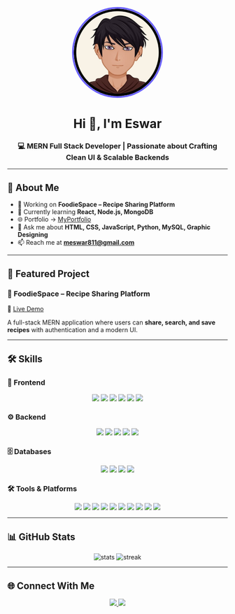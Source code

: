 <p align="center">
  <img src="Eswar_circle.png" alt="Eswar" width="200" height="200" style="border-radius:50%; border:4px solid #6C63FF;"/>
</p>

<h1 align="center">Hi 👋, I'm Eswar</h1>
<h3 align="center">💻 MERN Full Stack Developer | Passionate about Crafting Clean UI & Scalable Backends</h3>

---

## 🚀 About Me  
- 🔭 Working on **FoodieSpace – Recipe Sharing Platform**  
- 🌱 Currently learning **React, Node.js, MongoDB**  
- 🌐 Portfolio → [MyPortfolio](https://my-portfolio-theta-seven-44.vercel.app/)  
- 💬 Ask me about **HTML, CSS, JavaScript, Python, MySQL, Graphic Designing**  
- 📫 Reach me at **meswar811@gmail.com**  

---

## 🌟 Featured Project  

### 🍴 FoodieSpace – Recipe Sharing Platform  
🔗 [Live Demo](https://foodiespace.vercel.app/)  

A full-stack MERN application where users can **share, search, and save recipes** with authentication and a modern UI.  

---

## 🛠️ Skills  

### 🎨 Frontend  
<p align="center">
  <img src="https://img.shields.io/badge/HTML5-E34F26?style=for-the-badge&logo=html5&logoColor=white"/>
  <img src="https://img.shields.io/badge/CSS3-1572B6?style=for-the-badge&logo=css3&logoColor=white"/>
  <img src="https://img.shields.io/badge/JavaScript-F7DF1E?style=for-the-badge&logo=javascript&logoColor=black"/>
  <img src="https://img.shields.io/badge/React-61DAFB?style=for-the-badge&logo=react&logoColor=black"/>
  <img src="https://img.shields.io/badge/Bootstrap-7952B3?style=for-the-badge&logo=bootstrap&logoColor=white"/>
  <img src="https://img.shields.io/badge/TailwindCSS-06B6D4?style=for-the-badge&logo=tailwindcss&logoColor=white"/>
</p>

### ⚙️ Backend  
<p align="center">
  <img src="https://img.shields.io/badge/Node.js-339933?style=for-the-badge&logo=node.js&logoColor=white"/>
  <img src="https://img.shields.io/badge/Express.js-404d59?style=for-the-badge&logo=express&logoColor=white"/>
  <img src="https://img.shields.io/badge/Flask-000000?style=for-the-badge&logo=flask&logoColor=white"/>
  <img src="https://img.shields.io/badge/PHP-777BB4?style=for-the-badge&logo=php&logoColor=white"/>
  <img src="https://img.shields.io/badge/Python-3776AB?style=for-the-badge&logo=python&logoColor=white"/>
</p>

### 🗄️ Databases  
<p align="center">
  <img src="https://img.shields.io/badge/MongoDB-47A248?style=for-the-badge&logo=mongodb&logoColor=white"/>
  <img src="https://img.shields.io/badge/MySQL-4479A1?style=for-the-badge&logo=mysql&logoColor=white"/>
  <img src="https://img.shields.io/badge/SQLite-003B57?style=for-the-badge&logo=sqlite&logoColor=white"/>
  <img src="https://img.shields.io/badge/Firebase-FFCA28?style=for-the-badge&logo=firebase&logoColor=black"/>
</p>

### 🛠️ Tools & Platforms  
<p align="center">
  <img src="https://img.shields.io/badge/Git-F05033?style=for-the-badge&logo=git&logoColor=white"/>
  <img src="https://img.shields.io/badge/GitHub-181717?style=for-the-badge&logo=github&logoColor=white"/>
  <img src="https://img.shields.io/badge/VS Code-007ACC?style=for-the-badge&logo=visual-studio-code&logoColor=white"/>
  <img src="https://img.shields.io/badge/Postman-FF6C37?style=for-the-badge&logo=postman&logoColor=white"/>
  <img src="https://img.shields.io/badge/Excel-217346?style=for-the-badge&logo=microsoftexcel&logoColor=white"/>
  <img src="https://img.shields.io/badge/Figma-F24E1E?style=for-the-badge&logo=figma&logoColor=white"/>
  <img src="https://img.shields.io/badge/Photoshop-31A8FF?style=for-the-badge&logo=adobephotoshop&logoColor=white"/>
  <img src="https://img.shields.io/badge/Illustrator-FF9A00?style=for-the-badge&logo=adobeillustrator&logoColor=white"/>
  <img src="https://img.shields.io/badge/Canva-00C4CC?style=for-the-badge&logo=canva&logoColor=white"/>
  <img src="https://img.shields.io/badge/UiPath-005DFF?style=for-the-badge&logo=uipath&logoColor=white"/>
</p>

---

## 📊 GitHub Stats  
<p align="center">
  <img src="https://github-readme-stats.vercel.app/api?username=WhisperedCloud&show_icons=true&theme=tokyonight" alt="stats" height="160"/>
  <img src="https://github-readme-streak-stats.herokuapp.com/?user=WhisperedCloud&theme=tokyonight" alt="streak" height="160"/>
</p>

---

## 🌐 Connect With Me  
<p align="center">
  <a href="https://linkedin.com/in/m eswar" target="blank">
    <img src="https://img.shields.io/badge/LinkedIn-0A66C2?style=for-the-badge&logo=linkedin&logoColor=white"/>
  </a>
  <a href="mailto:meswar811@gmail.com" target="blank">
    <img src="https://img.shields.io/badge/Gmail-D14836?style=for-the-badge&logo=gmail&logoColor=white"/>
  </a>
</p>
